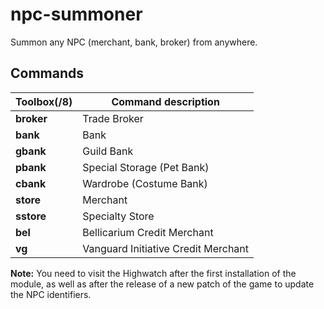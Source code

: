 # npc-summoner

Summon any NPC (merchant, bank, broker) from anywhere.

## Commands

Toolbox(/8) | Command description
--- | ---
**broker** | Trade Broker
**bank** | Bank
**gbank** | Guild Bank
**pbank** | Special Storage (Pet Bank)
**cbank** | Wardrobe (Costume Bank)
**store** | Merchant
**sstore** | Specialty Store
**bel** | Bellicarium Credit Merchant
**vg** | Vanguard Initiative Credit Merchant

**Note:** You need to visit the Highwatch after the first installation of the module, as well as after the release of a new patch of the game to update the NPC identifiers.